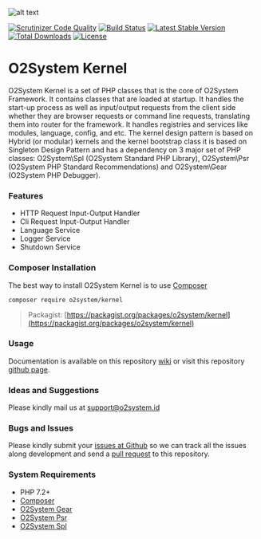 ![alt text](https://www.o2system.id/assets/img/covers/cover-o2system-atom-kernel.png "O2System Kernel Atom")

[![Scrutinizer Code Quality](https://scrutinizer-ci.com/g/o2system/kernel/badges/quality-score.png?b=master)](https://scrutinizer-ci.com/g/o2system/kernel/?branch=master)
[![Build Status](https://scrutinizer-ci.com/g/o2system/kernel/badges/build.png?b=master)](https://scrutinizer-ci.com/g/o2system/kernel/build-status/master)
[![Latest Stable Version](https://poser.pugx.org/o2system/kernel/v/stable)](https://packagist.org/packages/o2system/kernel)
[![Total Downloads](https://poser.pugx.org/o2system/kernel/downloads)](https://packagist.org/packages/o2system/kernel)
[![License](https://poser.pugx.org/o2system/kernel/license)](https://packagist.org/packages/o2system/kernel)

# O2System Kernel
O2System Kernel is a set of PHP classes that is the core of O2System Framework. It contains classes that are loaded at startup. It handles the start-up process as well as input/output requests from the client side whether they are browser requests or command line requests, translating them into router for the framework. It handles registries and services like modules, language, config, and etc. The kernel design pattern is based on Hybrid (or modular) kernels and the kernel bootstrap class it is based on Singleton Design Pattern and has a dependency on 3 major set of PHP classes: O2System\Spl (O2System Standard PHP Library), O2System\Psr (O2System PHP Standard Recommendations) and O2System\Gear (O2System PHP Debugger).

### Features
- HTTP Request Input-Output Handler
- Cli Request Input-Output Handler
- Language Service
- Logger Service
- Shutdown Service

### Composer Installation
The best way to install O2System Kernel is to use [Composer](https://getcomposer.org)
```
composer require o2system/kernel
```
> Packagist: [https://packagist.org/packages/o2system/kernel](https://packagist.org/packages/o2system/kernel)

### Usage
Documentation is available on this repository [wiki](https://github.com/o2system/kernel/wiki) or visit this repository [github page](https://o2system.github.io/kernel).

### Ideas and Suggestions
Please kindly mail us at [support@o2system.id](mailto:support@o2system.id])

### Bugs and Issues
Please kindly submit your [issues at Github](http://github.com/o2system/kernel/issues) so we can track all the issues along development and send a [pull request](http://github.com/o2system/kernel/pulls) to this repository.

### System Requirements
- PHP 7.2+
- [Composer](https://getcomposer.org)
- [O2System Gear](https://github.com/o2system/gear)
- [O2System Psr](https://github.com/o2system/psr)
- [O2System Spl](https://github.com/o2system/spl)
